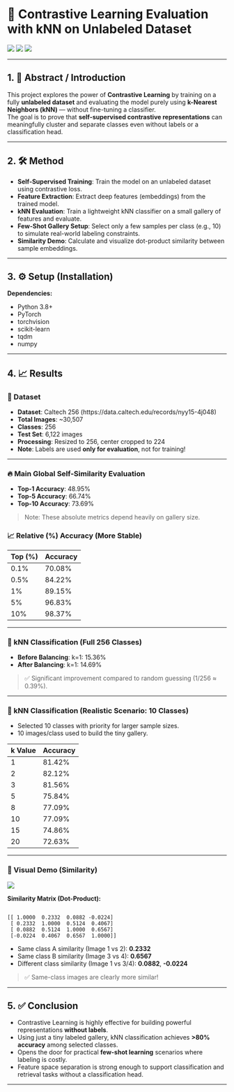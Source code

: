 <h1>🚀 Contrastive Learning Evaluation with kNN on Unlabeled Dataset</h1>

<p>
  <img src="https://img.shields.io/badge/license-GNU-green.svg" />
  <img src="https://img.shields.io/badge/python-3.8%2B-blue.svg" />
  <img src="https://img.shields.io/badge/framework-PyTorch-lightgrey.svg" />
</p>

<hr>

<h2>1. 📖 Abstract / Introduction</h2>
<p>
This project explores the power of <strong>Contrastive Learning</strong> by training on a fully <strong>unlabeled dataset</strong> and evaluating the model purely using <strong>k-Nearest Neighbors (kNN)</strong> — without fine-tuning a classifier.<br>
The goal is to prove that <strong>self-supervised contrastive representations</strong> can meaningfully cluster and separate classes even without labels or a classification head.
</p>

<hr>

<h2>2. 🛠️ Method</h2>
<ul>
  <li><strong>Self-Supervised Training</strong>: Train the model on an unlabeled dataset using contrastive loss.</li>
  <li><strong>Feature Extraction</strong>: Extract deep features (embeddings) from the trained model.</li>
  <li><strong>kNN Evaluation</strong>: Train a lightweight kNN classifier on a small gallery of features and evaluate.</li>
  <li><strong>Few-Shot Gallery Setup</strong>: Select only a few samples per class (e.g., 10) to simulate real-world labeling constraints.</li>
  <li><strong>Similarity Demo</strong>: Calculate and visualize dot-product similarity between sample embeddings.</li>
</ul>

<hr>

<h2>3. ⚙️ Setup (Installation)</h2>

<p><strong>Dependencies:</strong></p>
<ul>
  <li>Python 3.8+</li>
  <li>PyTorch</li>
  <li>torchvision</li>
  <li>scikit-learn</li>
  <li>tqdm</li>
  <li>numpy</li>
</ul>

<hr>

<h2>4. 📈 Results</h2>

<h3>📂 Dataset</h3>
<ul>
  <li><strong>Dataset</strong>: Caltech 256 (https://data.caltech.edu/records/nyy15-4j048)</li>
  <li><strong>Total Images</strong>: ~30,507</li>
  <li><strong>Classes</strong>: 256</li>
  <li><strong>Test Set</strong>: 6,122 images</li>
  <li><strong>Processing</strong>: Resized to 256, center cropped to 224</li>
  <li><strong>Note</strong>: Labels are used <strong>only for evaluation</strong>, not for training!</li>
</ul>

<hr>

<h3>🔥 Main Global Self-Similarity Evaluation</h3>
<ul>
  <li><strong>Top-1 Accuracy</strong>: 48.95%</li>
  <li><strong>Top-5 Accuracy</strong>: 66.74%</li>
  <li><strong>Top-10 Accuracy</strong>: 73.69%</li>
</ul>
<blockquote>Note: These absolute metrics depend heavily on gallery size.</blockquote>

<h3>📈 Relative (%) Accuracy (More Stable)</h3>

<table>
  <thead>
    <tr>
      <th>Top (%)</th>
      <th>Accuracy</th>
    </tr>
  </thead>
  <tbody>
    <tr><td>0.1%</td><td>70.08%</td></tr>
    <tr><td>0.5%</td><td>84.22%</td></tr>
    <tr><td>1%</td><td>89.15%</td></tr>
    <tr><td>5%</td><td>96.83%</td></tr>
    <tr><td>10%</td><td>98.37%</td></tr>
  </tbody>
</table>

<hr>

<h3>🧠 kNN Classification (Full 256 Classes)</h3>
<ul>
  <li><strong>Before Balancing</strong>: k=1: 15.36%</li>
  <li><strong>After Balancing</strong>: k=1: 14.69%</li>
</ul>
<blockquote>✅ Significant improvement compared to random guessing (1/256 ≈ 0.39%).</blockquote>

<hr>

<h3>🎯 kNN Classification (Realistic Scenario: 10 Classes)</h3>

<ul>
  <li>Selected 10 classes with priority for larger sample sizes.</li>
  <li>10 images/class used to build the tiny gallery.</li>
</ul>

<table>
  <thead>
    <tr>
      <th>k Value</th>
      <th>Accuracy</th>
    </tr>
  </thead>
  <tbody>
    <tr><td>1</td><td>81.42%</td></tr>
    <tr><td>2</td><td>82.12%</td></tr>
    <tr><td>3</td><td>81.56%</td></tr>
    <tr><td>5</td><td>75.84%</td></tr>
    <tr><td>8</td><td>77.09%</td></tr>
    <tr><td>10</td><td>77.09%</td></tr>
    <tr><td>15</td><td>74.86%</td></tr>
    <tr><td>20</td><td>72.63%</td></tr>
  </tbody>
</table>

<hr>

<h3>🎨 Visual Demo (Similarity)</h3>
<img src="https://github.com/user-attachments/assets/af5bd09c-b489-46dd-9ead-348a027c97be">

<p><strong>Similarity Matrix (Dot-Product):</strong></p>

<pre><code>
[[ 1.0000  0.2332  0.0882 -0.0224]
 [ 0.2332  1.0000  0.5124  0.4067]
 [ 0.0882  0.5124  1.0000  0.6567]
 [-0.0224  0.4067  0.6567  1.0000]]
</code></pre>

<ul>
  <li>Same class A similarity (Image 1 vs 2): <strong>0.2332</strong></li>
  <li>Same class B similarity (Image 3 vs 4): <strong>0.6567</strong></li>
  <li>Different class similarity (Image 1 vs 3/4): <strong>0.0882</strong>, <strong>-0.0224</strong></li>
</ul>

<blockquote>✅ Same-class images are clearly more similar!</blockquote>

<hr>

<h2>5. ✅ Conclusion</h2>

<ul>
  <li>Contrastive Learning is highly effective for building powerful representations <strong>without labels</strong>.</li>
  <li>Using just a tiny labeled gallery, kNN classification achieves <strong>&gt;80% accuracy</strong> among selected classes.</li>
  <li>Opens the door for practical <strong>few-shot learning</strong> scenarios where labeling is costly.</li>
  <li>Feature space separation is strong enough to support classification and retrieval tasks without a classification head.</li>
</ul>

<hr>
